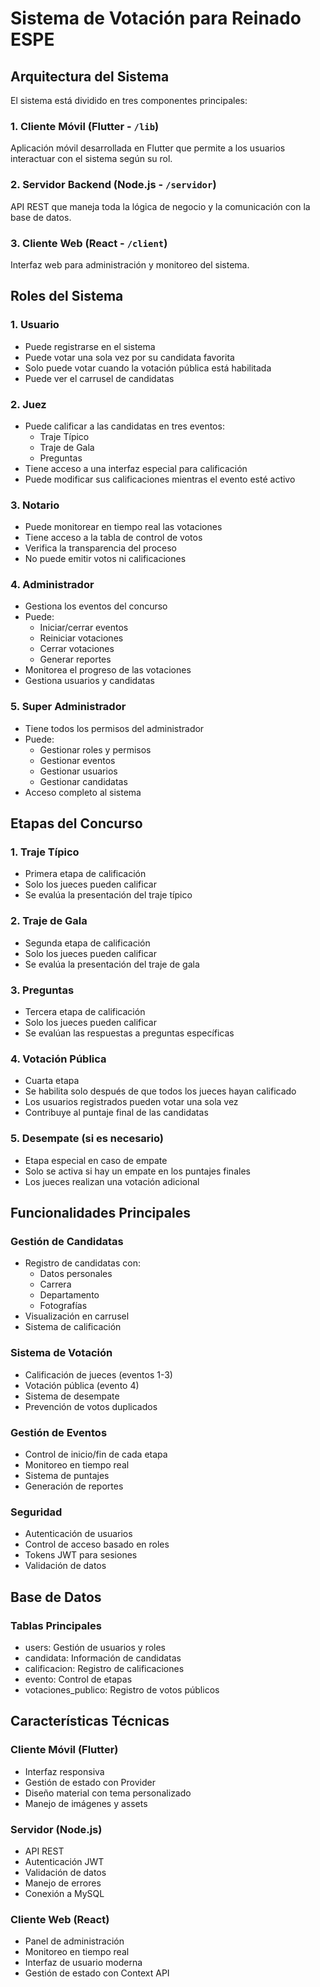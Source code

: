 # Sistema de Votación para Reinado ESPE

## Arquitectura del Sistema

El sistema está dividido en tres componentes principales:

### 1. Cliente Móvil (Flutter - `/lib`)
Aplicación móvil desarrollada en Flutter que permite a los usuarios interactuar con el sistema según su rol.

### 2. Servidor Backend (Node.js - `/servidor`)
API REST que maneja toda la lógica de negocio y la comunicación con la base de datos.

### 3. Cliente Web (React - `/client`)
Interfaz web para administración y monitoreo del sistema.

## Roles del Sistema

### 1. Usuario
- Puede registrarse en el sistema
- Puede votar una sola vez por su candidata favorita
- Solo puede votar cuando la votación pública está habilitada
- Puede ver el carrusel de candidatas

### 2. Juez
- Puede calificar a las candidatas en tres eventos:
  - Traje Típico
  - Traje de Gala
  - Preguntas
- Tiene acceso a una interfaz especial para calificación
- Puede modificar sus calificaciones mientras el evento esté activo

### 3. Notario
- Puede monitorear en tiempo real las votaciones
- Tiene acceso a la tabla de control de votos
- Verifica la transparencia del proceso
- No puede emitir votos ni calificaciones

### 4. Administrador
- Gestiona los eventos del concurso
- Puede:
  - Iniciar/cerrar eventos
  - Reiniciar votaciones
  - Cerrar votaciones
  - Generar reportes
- Monitorea el progreso de las votaciones
- Gestiona usuarios y candidatas

### 5. Super Administrador
- Tiene todos los permisos del administrador
- Puede:
  - Gestionar roles y permisos
  - Gestionar eventos
  - Gestionar usuarios
  - Gestionar candidatas
- Acceso completo al sistema

## Etapas del Concurso

### 1. Traje Típico
- Primera etapa de calificación
- Solo los jueces pueden calificar
- Se evalúa la presentación del traje típico

### 2. Traje de Gala
- Segunda etapa de calificación
- Solo los jueces pueden calificar
- Se evalúa la presentación del traje de gala

### 3. Preguntas
- Tercera etapa de calificación
- Solo los jueces pueden calificar
- Se evalúan las respuestas a preguntas específicas

### 4. Votación Pública
- Cuarta etapa
- Se habilita solo después de que todos los jueces hayan calificado
- Los usuarios registrados pueden votar una sola vez
- Contribuye al puntaje final de las candidatas

### 5. Desempate (si es necesario)
- Etapa especial en caso de empate
- Solo se activa si hay un empate en los puntajes finales
- Los jueces realizan una votación adicional

## Funcionalidades Principales

### Gestión de Candidatas
- Registro de candidatas con:
  - Datos personales
  - Carrera
  - Departamento
  - Fotografías
- Visualización en carrusel
- Sistema de calificación

### Sistema de Votación
- Calificación de jueces (eventos 1-3)
- Votación pública (evento 4)
- Sistema de desempate
- Prevención de votos duplicados

### Gestión de Eventos
- Control de inicio/fin de cada etapa
- Monitoreo en tiempo real
- Sistema de puntajes
- Generación de reportes

### Seguridad
- Autenticación de usuarios
- Control de acceso basado en roles
- Tokens JWT para sesiones
- Validación de datos

## Base de Datos

### Tablas Principales
- users: Gestión de usuarios y roles
- candidata: Información de candidatas
- calificacion: Registro de calificaciones
- evento: Control de etapas
- votaciones_publico: Registro de votos públicos

## Características Técnicas

### Cliente Móvil (Flutter)
- Interfaz responsiva
- Gestión de estado con Provider
- Diseño material con tema personalizado
- Manejo de imágenes y assets

### Servidor (Node.js)
- API REST
- Autenticación JWT
- Validación de datos
- Manejo de errores
- Conexión a MySQL

### Cliente Web (React)
- Panel de administración
- Monitoreo en tiempo real
- Interfaz de usuario moderna
- Gestión de estado con Context API
